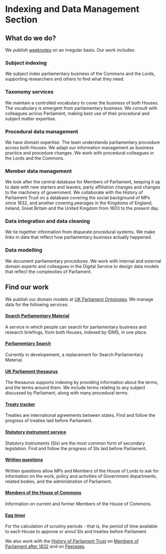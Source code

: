 # Indexing and Data Management Section

## What do we do?  

We publish [weeknotes](https://ukparliament.github.io/ontologies/meta/weeknotes/) on an irregular basis. Our work includes:

### Subject indexing 
We subject index parliamentary business of the Commons and the Lords, supporting researchers and others to find what they need.

### Taxonomy services
We maintain a controlled vocabulary to cover the business of both Houses. The vocabulary is emergent from parliamentary business. We consult with colleagues across Parliament, making best use of their procedural and subject matter expertise. 

### Procedural data management 
We have domain expertise. The team understands parliamentary procedure across both Houses. We adapt our information management as business practice and procedure changes. We work with procedural colleagues in the Lords and the Commons. 

### Member data management
We look after the central database for Members of Parliament, keeping it up to date with new starters and leavers, party affiliation changes and changes to the machinery of government. We collaborate with the History of Parliament Trust on a database covering the social background of MPs since 1832, and another covering peerages in the Kingdoms of England, Ireland, Great Britain and the United Kingdom from 1603 to the present day. 

### Data integration and data cleaning 
We tie together information from disparate procedural systems. We make links in data that reflect how parliamentary business actually happened. 

### Data modelling 
We document parliamentary procedures. We work with internal and external domain experts and colleagues in the Digital Service to design data models that reflect the complexities of Parliament. 

## Find our work
We publish our domain models at [UK Parliament Ontologies](https://ukparliament.github.io/ontologies/). We manage data for the following services:

#### [Search Parliamentary Material](https://search-material.parliament.uk/)  
A service in which people can search for parliamentary business and research briefings, from both Houses, indexed by IDMS, in one place. 

#### [Parliamentary Search](https://parliamentary-search-265cced0397e.herokuapp.com/)
Currently in developement, a replacement for Search Parliamentary Material.

#### [UK Parliament thesaurus](https://lda.data.parliament.uk/terms/)  
The thesaurus supports indexing by providing information about the terms, and the terms around them.  We include terms relating to any subject discussed by Parliament, along with many procedural terms.  

#### [Treaty tracker](https://treaties.parliament.uk/)   
Treaties are international agreements between states. Find and follow the progress of treaties laid before Parliament.

#### [Statutory instrument service](https://statutoryinstruments.parliament.uk/)  
Statutory Instruments (SIs) are the most common form of secondary legislation. Find and follow the progress of SIs laid before Parliament.

#### [Written questions](https://questions-statements.parliament.uk/)  
Written questions allow MPs and Members of the House of Lords to ask for information on the work, policy and activities of Government departments, related bodies, and the administration of Parliament.

#### [Members of the House of Commons](https://members.parliament.uk/members/Commons)
Information on current and former Members of the House of Commons.

#### [Egg timer](https://api.parliament.uk/egg-timer/meta)
For the calculation of scrutiny periods - that is, the period of time available to each House to approve or annul SIs and treaties before Parliament. 

We also work with the [History of Parliament Trust](https://www.historyofparliamentonline.org/) on [Members of Parliament after 1832](https://membersafter1832.historyofparliamentonline.org/)
and on [Peerages](https://peerages.historyofparliamentonline.org/). 

